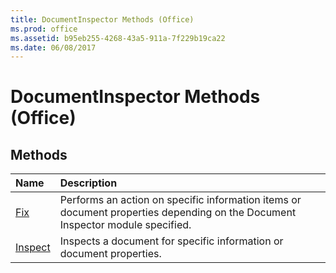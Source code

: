 ```yaml
---
title: DocumentInspector Methods (Office)
ms.prod: office
ms.assetid: b95eb255-4268-43a5-911a-7f229b19ca22
ms.date: 06/08/2017
---
```



# DocumentInspector Methods (Office)

## Methods



|**Name**|**Description**|
|:-----|:-----|
|[Fix](documentinspector-fix-method-office.md)|Performs an action on specific information items or document properties depending on the Document Inspector module specified.|
|[Inspect](documentinspector-inspect-method-office.md)|Inspects a document for specific information or document properties.|

